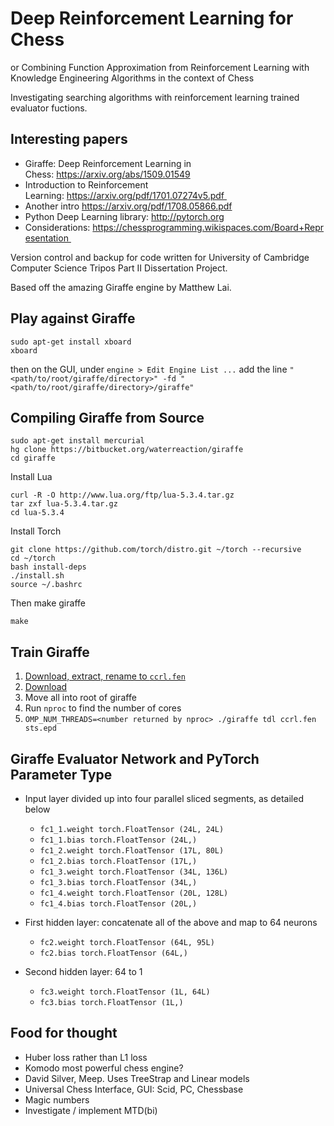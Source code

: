 # Deep Reinforcement Learning for Chess
or Combining Function Approximation from Reinforcement Learning with Knowledge Engineering Algorithms in the context of Chess

Investigating searching algorithms with reinforcement learning trained evaluator fuctions.

## Interesting papers

* Giraffe: Deep Reinforcement Learning in Chess: https://arxiv.org/abs/1509.01549
* Introduction to Reinforcement Learning: https://arxiv.org/pdf/1701.07274v5.pdf 
* Another intro https://arxiv.org/pdf/1708.05866.pdf
* Python Deep Learning library: http://pytorch.org
* Considerations: https://chessprogramming.wikispaces.com/Board+Representation 

Version control and backup for code written for University of Cambridge Computer Science Tripos Part II Dissertation Project.

Based off the amazing Giraffe engine by Matthew Lai.

## Play against Giraffe
```
sudo apt-get install xboard
xboard
```
then on the GUI, under `engine > Edit Engine List ...` add the line `"<path/to/root/giraffe/directory>" -fd "<path/to/root/giraffe/directory>/giraffe"`


## Compiling Giraffe from Source

```
sudo apt-get install mercurial
hg clone https://bitbucket.org/waterreaction/giraffe
cd giraffe
```
Install Lua
```
curl -R -O http://www.lua.org/ftp/lua-5.3.4.tar.gz
tar zxf lua-5.3.4.tar.gz
cd lua-5.3.4
```
Install Torch
```
git clone https://github.com/torch/distro.git ~/torch --recursive
cd ~/torch
bash install-deps
./install.sh
source ~/.bashrc
```
Then make giraffe
```
make
```

## Train Giraffe
1. [Download, extract, rename to `ccrl.fen`](https://bitbucket.org/waterreaction/giraffe/downloads/ccrl4040_shuffled_5M.epd.gz)
2. [Download](https://bitbucket.org/waterreaction/giraffe/downloads/sts.epd)
3. Move all into root of giraffe
3. Run `nproc` to find the number of cores
4. `OMP_NUM_THREADS=<number returned by nproc> ./giraffe tdl ccrl.fen sts.epd`

## Giraffe Evaluator Network and PyTorch Parameter Type
* Input layer divided up into four parallel sliced segments, as detailed below
  * `fc1_1.weight torch.FloatTensor (24L, 24L)`
  * `fc1_1.bias torch.FloatTensor (24L,)`
  * `fc1_2.weight torch.FloatTensor (17L, 80L)`
  * `fc1_2.bias torch.FloatTensor (17L,)`
  * `fc1_3.weight torch.FloatTensor (34L, 136L)`
  * `fc1_3.bias torch.FloatTensor (34L,)`
  * `fc1_4.weight torch.FloatTensor (20L, 128L)`
  * `fc1_4.bias torch.FloatTensor (20L,)`
  
* First hidden layer: concatenate all of the above and map to 64 neurons
  * `fc2.weight torch.FloatTensor (64L, 95L)`
  * `fc2.bias torch.FloatTensor (64L,)`

* Second hidden layer: 64 to 1
  * `fc3.weight torch.FloatTensor (1L, 64L)`
  * `fc3.bias torch.FloatTensor (1L,)`

## Food for thought

* Huber loss rather than L1 loss
* Komodo most powerful chess engine?
* David Silver, Meep. Uses TreeStrap and Linear models
* Universal Chess Interface, GUI: Scid, PC, Chessbase
* Magic numbers
* Investigate / implement MTD(bi)

